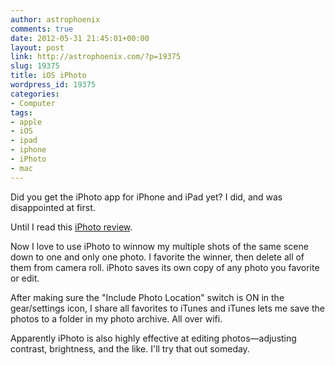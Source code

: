 ```yaml
---
author: astrophoenix
comments: true
date: 2012-05-31 21:45:01+00:00
layout: post
link: http://astrophoenix.com/?p=19375
slug: 19375
title: iOS iPhoto
wordpress_id: 19375
categories:
- Computer
tags:
- apple
- iOS
- ipad
- iphone
- iPhoto
- mac
---
```


Did you get the iPhoto app for iPhone and iPad yet? I did, and was disappointed at first.

Until I read this [iPhoto review](http://www.suntimes.com/technology/12383842-478/results-make-up-for-awkwardness-of-iphoto-for-ipad.html).

Now I love to use iPhoto to winnow my multiple shots of the same scene down to one and only one photo. I favorite the winner, then delete all of them from camera roll. iPhoto saves its own copy of any photo you favorite or edit.

After making sure the "Include Photo Location" switch is ON in the gear/settings icon, I share all favorites to iTunes and iTunes lets me save the photos to a folder in my photo archive. All over wifi.

Apparently iPhoto is also highly effective at editing photos—adjusting contrast, brightness, and the like. I'll try that out someday.
